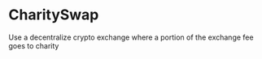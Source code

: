 # CharitySwap
Use a decentralize crypto exchange where a portion of the exchange fee goes to charity

